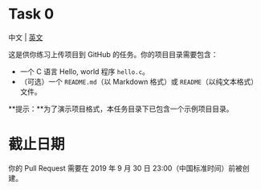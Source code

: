 # Task 0
中文 | [英文](README.md)

这是供你练习上传项目到 GitHub 的任务。你的项目目录需要包含：

* 一个 C 语言 Hello, world 程序 `hello.c`。
* （可选）一个 `README.md`（以 Markdown 格式）或 `README`（以纯文本格式）文件。

**提示：**为了演示项目格式，本任务目录下已包含一个示例项目目录。

# 截止日期
你的 Pull Request 需要在 2019 年 9 月 30 日 23:00（中国标准时间）前被创建。
